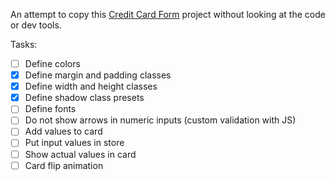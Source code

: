 An attempt to copy this [Credit Card Form](https://codepen.io/JavaScriptJunkie/full/YzzNGeR) project without looking at the code or dev tools.

Tasks:

- [ ] Define colors
- [x] Define margin and padding classes
- [x] Define width and height classes
- [x] Define shadow class presets
- [ ] Define fonts
- [ ] Do not show arrows in numeric inputs (custom validation with JS)
- [ ] Add values to card
- [ ] Put input values in store
- [ ] Show actual values in card
- [ ] Card flip animation